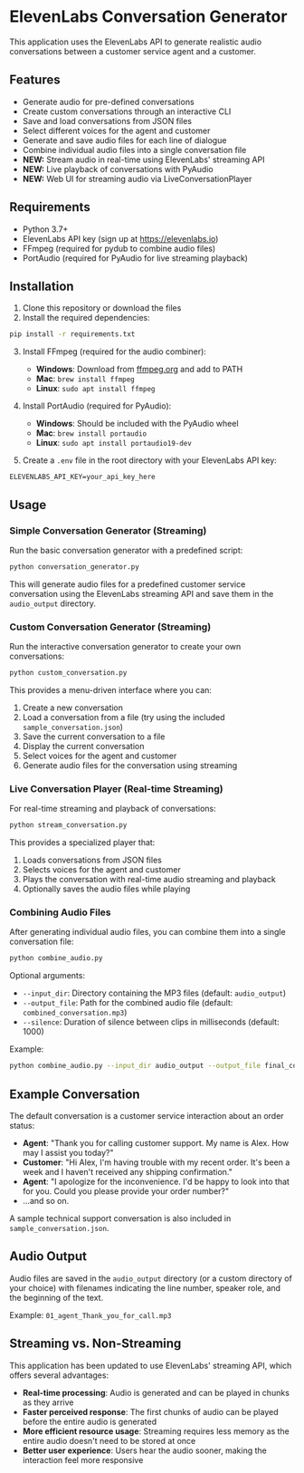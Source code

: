 # ElevenLabs Conversation Generator

This application uses the ElevenLabs API to generate realistic audio conversations between a customer service agent and a customer.

## Features

- Generate audio for pre-defined conversations
- Create custom conversations through an interactive CLI
- Save and load conversations from JSON files
- Select different voices for the agent and customer
- Generate and save audio files for each line of dialogue
- Combine individual audio files into a single conversation file
- **NEW:** Stream audio in real-time using ElevenLabs' streaming API
- **NEW:** Live playback of conversations with PyAudio
- **NEW:** Web UI for streaming audio via LiveConversationPlayer

## Requirements

- Python 3.7+
- ElevenLabs API key (sign up at https://elevenlabs.io)
- FFmpeg (required for pydub to combine audio files)
- PortAudio (required for PyAudio for live streaming playback)

## Installation

1. Clone this repository or download the files
2. Install the required dependencies:

```bash
pip install -r requirements.txt
```

3. Install FFmpeg (required for the audio combiner):
   - **Windows**: Download from [ffmpeg.org](https://ffmpeg.org/download.html) and add to PATH
   - **Mac**: `brew install ffmpeg`
   - **Linux**: `sudo apt install ffmpeg`

4. Install PortAudio (required for PyAudio):
   - **Windows**: Should be included with the PyAudio wheel
   - **Mac**: `brew install portaudio`
   - **Linux**: `sudo apt install portaudio19-dev`

5. Create a `.env` file in the root directory with your ElevenLabs API key:

```
ELEVENLABS_API_KEY=your_api_key_here
```

## Usage

### Simple Conversation Generator (Streaming)

Run the basic conversation generator with a predefined script:

```bash
python conversation_generator.py
```

This will generate audio files for a predefined customer service conversation using the ElevenLabs streaming API and save them in the `audio_output` directory.

### Custom Conversation Generator (Streaming)

Run the interactive conversation generator to create your own conversations:

```bash
python custom_conversation.py
```

This provides a menu-driven interface where you can:

1. Create a new conversation
2. Load a conversation from a file (try using the included `sample_conversation.json`)
3. Save the current conversation to a file
4. Display the current conversation
5. Select voices for the agent and customer
6. Generate audio files for the conversation using streaming

### Live Conversation Player (Real-time Streaming)

For real-time streaming and playback of conversations:

```bash
python stream_conversation.py
```

This provides a specialized player that:

1. Loads conversations from JSON files
2. Selects voices for the agent and customer
3. Plays the conversation with real-time audio streaming and playback
4. Optionally saves the audio files while playing

### Combining Audio Files

After generating individual audio files, you can combine them into a single conversation file:

```bash
python combine_audio.py
```

Optional arguments:
- `--input_dir`: Directory containing the MP3 files (default: `audio_output`)
- `--output_file`: Path for the combined audio file (default: `combined_conversation.mp3`)
- `--silence`: Duration of silence between clips in milliseconds (default: 1000)

Example:
```bash
python combine_audio.py --input_dir audio_output --output_file final_conversation.mp3 --silence 800
```

## Example Conversation

The default conversation is a customer service interaction about an order status:

- **Agent**: "Thank you for calling customer support. My name is Alex. How may I assist you today?"
- **Customer**: "Hi Alex, I'm having trouble with my recent order. It's been a week and I haven't received any shipping confirmation."
- **Agent**: "I apologize for the inconvenience. I'd be happy to look into that for you. Could you please provide your order number?"
- ...and so on.

A sample technical support conversation is also included in `sample_conversation.json`.

## Audio Output

Audio files are saved in the `audio_output` directory (or a custom directory of your choice) with filenames indicating the line number, speaker role, and the beginning of the text.

Example: `01_agent_Thank_you_for_call.mp3`

## Streaming vs. Non-Streaming

This application has been updated to use ElevenLabs' streaming API, which offers several advantages:

- **Real-time processing**: Audio is generated and can be played in chunks as they arrive
- **Faster perceived response**: The first chunks of audio can be played before the entire audio is generated
- **More efficient resource usage**: Streaming requires less memory as the entire audio doesn't need to be stored at once
- **Better user experience**: Users hear the audio sooner, making the interaction feel more responsive 